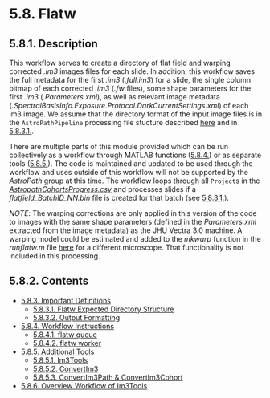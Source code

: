 # 5.8. Flatw
## 5.8.1. Description
This workflow serves to create a directory of flat field and warping corrected *.im3* images files for each slide. In addition, this workflow saves the full metadata for the first *.im3* (*.full.im3*) for a slide, the single column bitmap of each corrected *.im3* (*.fw* files), some shape parameters for the first *.im3* (*.Parameters.xml*), as well as relevant image metadata (*.SpectralBasisInfo.Exposure.Protocol.DarkCurrentSettings.xml*) of each im3 image. We assume that the directory format of the input image files is in the ```AstroPathPipeline``` processing file stucture described [here](../../scans/docs/DirectoryOrganization.md#46-directory-organization) and in [5.8.3.1.](docs/ImportantDefinitions.md#5831-flatw-expected-directory-structure). 

There are multiple parts of this module provided which can be run collectively as a workflow through MATLAB functions ([5.8.4.](docs/WorkflowInstructions.md#584-workflow-instructions)) or as separate tools ([5.8.5.](docs/AdditionalTools.md#585-additional-tools)). The code is maintained and updated to be used through the workflow and uses outside of this workflow will not be supported by the *AstroPath* group at this time. The workflow loops through all ```Project```s in the [*AstropathCohortsProgress.csv*](../../scans/docs/AstroPathProcessingDirectoryandInitializingProjects.md#451-astropath-processing-directory) and processes slides if a *flatfield_BatchID_NN.bin* file is created for that batch (see [5.8.3.1.](docs/ImportantDefinitions.md#5831-flatw-expected-directory-structure)).

*NOTE*: The warping corrections are only applied in this version of the code to images with the same shape parameters (defined in the *Parameters.xml* extracted from the image metadata) as the JHU Vectra 3.0 machine. A warping model could be estimated and added to the *mkwarp* function in the *runflatw.m* file [here](flatw_matlab/mtools) for a different microscope. That functionality is not included in this processing. 

## 5.8.2. Contents
- [5.8.3. Important Definitions](docs/ImportantDefinitions.md#583-important-definitions)
  - [5.8.3.1. Flatw Expected Directory Structure](docs/ImportantDefinitions.md#5831-flatw-expected-directory-structure)
  - [5.8.3.2. Output Formatting](docs/ImportantDefinitions.md#5832-output-formatting)
- [5.8.4. Workflow Instructions](docs/WorkflowInstructions.md#584-workflow-instructions)
  - [5.8.4.1. flatw queue](docs/WorkflowInstructions.md#5841-flatw_queue)
  - [5.8.4.2. flatw worker](docs/WorkflowInstructions.md#5842-flatw_worker)
- [5.8.5. Additional Tools](docs/AdditionalTools.md#585-additional-tools)
  - [5.8.5.1. Im3Tools](docs/AdditionalTools.md#5851-im3tools)
  - [5.8.5.2. ConvertIm3](docs/AdditionalTools.md#5852-convertim3)
  - [5.8.5.3. ConvertIm3Path & ConvertIm3Cohort](docs/AdditionalTools.md#5853-convertim3path--convertim3cohort)
- [5.8.6. Overview Workflow of Im3Tools](docs/OverviewWorkflowofIm3Tools.md#586-overview-workflow-of-im3tools)
